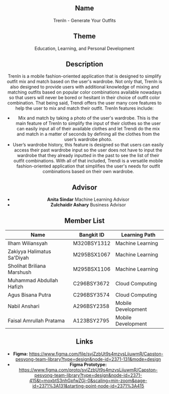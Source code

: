 <div align="center">

## Name
TrenIn - Generate Your Outfits

## Theme
Education, Learning, and Personal Development

## Description
TrenIn is a mobile fashion-oriented application that is designed to simplify outfit mix and match based on the user's wardrobe. Not only that, TrenIn is also designed to provide users with additional knowledge of mixing and matching outfits based on popular color combinations available nowadays so that users will never be bored or hesitant in their choice of outfit color combination. That being said, Trendi offers the user many core features to help the user to mix and match their outfit. TrenIn features include:
  - Mix and match by taking a photo of the user's wardrobe. This is the main feature of TrenIn to simplify the input of their clothes so the user can easily input all of their available clothes and let Trendi do the mix and match in a matter of     seconds by defining all the clothes from the user’s wardrobe photo.
  - User’s wardrobe history, this feature is designed so that users can easily access their past wardrobe input so the user does not have to input the wardrobe that they already inputted in the past to see the list of their outfit combinations.
  With all of that included, Trendi is a versatile mobile fashion-oriented application that simplifies the user's needs for outfit combinations based on their own wardrobe.

## Advisor
- **Anita Sindar**
Machine Learning Advisor
- **Zulchaidir Ashary**
Business Advisor

## Member List

|            Name            |  Bangkit ID |   Learning Path    |
| -------------------------- | ------------| ------------------ |
| Ilham Wiliansyah           | M320BSY1312 |  Machine Learning  |
| Zakiyya Halimatus Sa'Diyah | M295BSX1067 |  Machine Learning  |
| Sholihat Briliana Marshush | M295BSX1106 |  Machine Learning  |
| Muhammad Abdullah Hafizh   | C296BSY3672 |  Cloud Computing   |
| Agus Bisana Putra          | C296BSY3574 |  Cloud Computing   |
| Nabil Anshari              | A296BSY2358 | Mobile Development |
| Faisal Amrullah Pratama    | A123BSY2795 | Mobile Development |

## Links
  - **Figma:** https://www.figma.com/file/svjZzbUt9s4mzvsLiiuwmR/Capston-pesyong-team-library?type=design&node-id=2371-131&mode=design
  - **Figma Prototype:** https://www.figma.com/proto/svjZzbUt9s4mzvsLiiuwmR/Capston-pesyong-team-library?type=design&node-id=2371-415&t=moxbtS3nhGpfwZGj-0&scaling=min-zoom&page-id=2371%3A131&starting-point-node-id=2371%3A415
